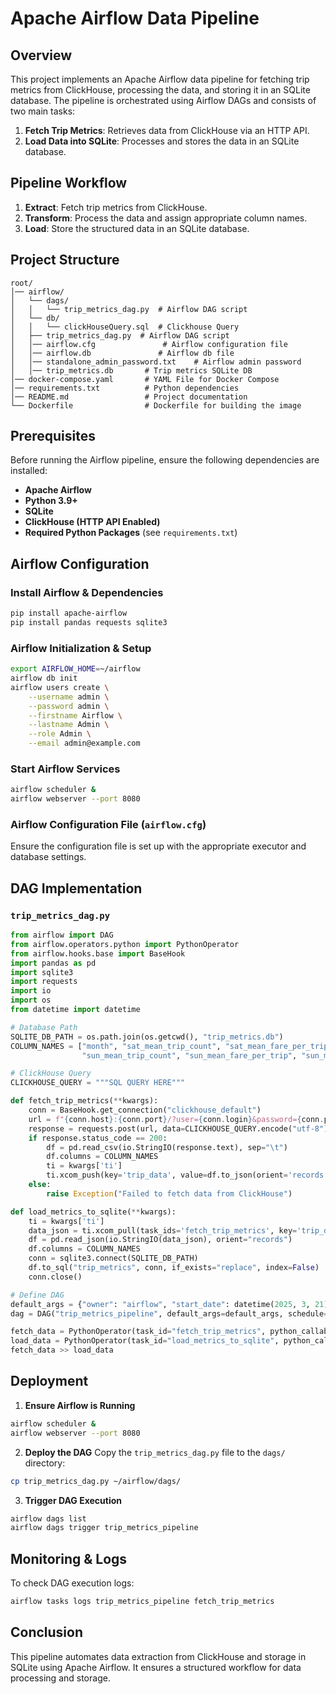 # Apache Airflow Data Pipeline

## Overview
This project implements an Apache Airflow data pipeline for fetching trip metrics from ClickHouse, processing the data, and storing it in an SQLite database. The pipeline is orchestrated using Airflow DAGs and consists of two main tasks:

1. **Fetch Trip Metrics**: Retrieves data from ClickHouse via an HTTP API.
2. **Load Data into SQLite**: Processes and stores the data in an SQLite database.

## Pipeline Workflow
1. **Extract**: Fetch trip metrics from ClickHouse.
2. **Transform**: Process the data and assign appropriate column names.
3. **Load**: Store the structured data in an SQLite database.

## Project Structure
```
root/
│── airflow/
│   └── dags/ 
│   │   └── trip_metrics_dag.py  # Airflow DAG script
│   └── db/
│   │   └── clickHouseQuery.sql  # Clickhouse Query
│   ├── trip_metrics_dag.py  # Airflow DAG script
│   │── airflow.cfg               # Airflow configuration file
│   │── airflow.db               # Airflow db file
│   │── standalone_admin_password.txt    # Airflow admin password
│   │── trip_metrics.db       # Trip metrics SQLite DB
│── docker-compose.yaml       # YAML File for Docker Compose
│── requirements.txt          # Python dependencies
│── README.md                 # Project documentation
└── Dockerfile                # Dockerfile for building the image
```

## Prerequisites
Before running the Airflow pipeline, ensure the following dependencies are installed:

- **Apache Airflow**
- **Python 3.9+**
- **SQLite**
- **ClickHouse (HTTP API Enabled)**
- **Required Python Packages** (see `requirements.txt`)

## Airflow Configuration

### Install Airflow & Dependencies
```bash
pip install apache-airflow
pip install pandas requests sqlite3
```

### Airflow Initialization & Setup
```bash
export AIRFLOW_HOME=~/airflow
airflow db init
airflow users create \
    --username admin \
    --password admin \
    --firstname Airflow \
    --lastname Admin \
    --role Admin \
    --email admin@example.com
```

### Start Airflow Services
```bash
airflow scheduler &
airflow webserver --port 8080
```

### Airflow Configuration File (`airflow.cfg`)
Ensure the configuration file is set up with the appropriate executor and database settings.

## DAG Implementation

### `trip_metrics_dag.py`
```python
from airflow import DAG
from airflow.operators.python import PythonOperator
from airflow.hooks.base import BaseHook
import pandas as pd
import sqlite3
import requests
import io
import os
from datetime import datetime

# Database Path
SQLITE_DB_PATH = os.path.join(os.getcwd(), "trip_metrics.db")
COLUMN_NAMES = ["month", "sat_mean_trip_count", "sat_mean_fare_per_trip", "sat_mean_duration_per_trip",
                "sun_mean_trip_count", "sun_mean_fare_per_trip", "sun_mean_duration_per_trip"]

# ClickHouse Query
CLICKHOUSE_QUERY = """SQL QUERY HERE"""

def fetch_trip_metrics(**kwargs):
    conn = BaseHook.get_connection("clickhouse_default")
    url = f"{conn.host}:{conn.port}/?user={conn.login}&password={conn.password}&database={conn.schema}"
    response = requests.post(url, data=CLICKHOUSE_QUERY.encode("utf-8"), headers={"Content-Type": "application/x-www-form-urlencoded"})
    if response.status_code == 200:
        df = pd.read_csv(io.StringIO(response.text), sep="\t")
        df.columns = COLUMN_NAMES
        ti = kwargs['ti']
        ti.xcom_push(key='trip_data', value=df.to_json(orient='records'))
    else:
        raise Exception("Failed to fetch data from ClickHouse")

def load_metrics_to_sqlite(**kwargs):
    ti = kwargs['ti']
    data_json = ti.xcom_pull(task_ids='fetch_trip_metrics', key='trip_data')
    df = pd.read_json(io.StringIO(data_json), orient="records")
    df.columns = COLUMN_NAMES
    conn = sqlite3.connect(SQLITE_DB_PATH)
    df.to_sql("trip_metrics", conn, if_exists="replace", index=False)
    conn.close()

# Define DAG
default_args = {"owner": "airflow", "start_date": datetime(2025, 3, 21), "catchup": False}
dag = DAG("trip_metrics_pipeline", default_args=default_args, schedule="@monthly", catchup=False)

fetch_data = PythonOperator(task_id="fetch_trip_metrics", python_callable=fetch_trip_metrics, dag=dag)
load_data = PythonOperator(task_id="load_metrics_to_sqlite", python_callable=load_metrics_to_sqlite, dag=dag)
fetch_data >> load_data
```

## Deployment
1. **Ensure Airflow is Running**
```bash
airflow scheduler &
airflow webserver --port 8080
```

2. **Deploy the DAG**
Copy the `trip_metrics_dag.py` file to the `dags/` directory:
```bash
cp trip_metrics_dag.py ~/airflow/dags/
```

3. **Trigger DAG Execution**
```bash
airflow dags list
airflow dags trigger trip_metrics_pipeline
```

## Monitoring & Logs
To check DAG execution logs:
```bash
airflow tasks logs trip_metrics_pipeline fetch_trip_metrics
```

## Conclusion
This pipeline automates data extraction from ClickHouse and storage in SQLite using Apache Airflow. It ensures a structured workflow for data processing and storage.